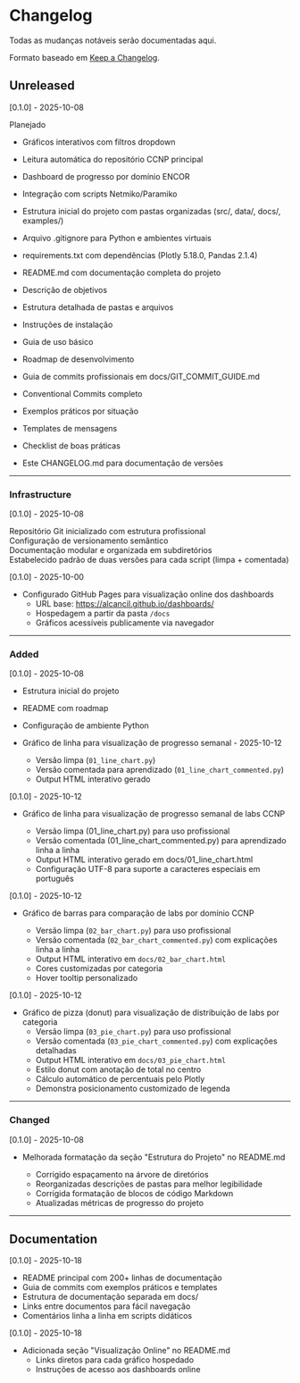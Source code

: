 # Changelog

Todas as mudanças notáveis serão documentadas aqui.  

Formato baseado em [Keep a Changelog](https://keepachangelog.com/).

## Unreleased

[0.1.0] - 2025-10-08  

Planejado  
  
- Gráficos interativos com filtros dropdown
- Leitura automática do repositório CCNP principal
- Dashboard de progresso por domínio ENCOR
- Integração com scripts Netmiko/Paramiko

- Estrutura inicial do projeto com pastas organizadas (src/, data/, docs/, examples/)  
- Arquivo .gitignore para Python e ambientes virtuais  
- requirements.txt com dependências (Plotly 5.18.0, Pandas 2.1.4)  
- README.md com documentação completa do projeto  
  
- Descrição de objetivos  
- Estrutura detalhada de pastas e arquivos  
- Instruções de instalação  
- Guia de uso básico  
- Roadmap de desenvolvimento  
  
- Guia de commits profissionais em docs/GIT_COMMIT_GUIDE.md  
  
- Conventional Commits completo  
- Exemplos práticos por situação  
- Templates de mensagens  
- Checklist de boas práticas  
  
- Este CHANGELOG.md para documentação de versões 

---

### Infrastructure

[0.1.0] - 2025-10-08  

Repositório Git inicializado com estrutura profissional  
Configuração de versionamento semântico  
Documentação modular e organizada em subdiretórios  
Estabelecido padrão de duas versões para cada script (limpa + comentada) 

[0.1.0] - 2025-10-00  

- Configurado GitHub Pages para visualização online dos dashboards
  - URL base: https://alcancil.github.io/dashboards/
  - Hospedagem a partir da pasta `/docs`
  - Gráficos acessíveis publicamente via navegador

---

### Added

[0.1.0] - 2025-10-08

- Estrutura inicial do projeto
- README com roadmap
- Configuração de ambiente Python

- Gráfico de linha para visualização de progresso semanal - 2025-10-12
  - Versão limpa (`01_line_chart.py`)
  - Versão comentada para aprendizado (`01_line_chart_commented.py`)
  - Output HTML interativo gerado

[0.1.0] - 2025-10-12  

- Gráfico de linha para visualização de progresso semanal de labs CCNP
  
  - Versão limpa (01_line_chart.py) para uso profissional
  - Versão comentada (01_line_chart_commented.py) para aprendizado linha a linha
  - Output HTML interativo gerado em docs/01_line_chart.html
  - Configuração UTF-8 para suporte a caracteres especiais em português
  
[0.1.0] - 2025-10-12

- Gráfico de barras para comparação de labs por domínio CCNP  
  
  - Versão limpa (`02_bar_chart.py`) para uso profissional
  - Versão comentada (`02_bar_chart_commented.py`) com explicações linha a linha
  - Output HTML interativo em `docs/02_bar_chart.html`
  - Cores customizadas por categoria
  - Hover tooltip personalizado

[0.1.0] - 2025-10-12  

- Gráfico de pizza (donut) para visualização de distribuição de labs por categoria
  - Versão limpa (`03_pie_chart.py`) para uso profissional
  - Versão comentada (`03_pie_chart_commented.py`) com explicações detalhadas
  - Output HTML interativo em `docs/03_pie_chart.html`
  - Estilo donut com anotação de total no centro
  - Cálculo automático de percentuais pelo Plotly
  - Demonstra posicionamento customizado de legenda  
  
---

### Changed

[0.1.0] - 2025-10-08  
  
- Melhorada formatação da seção "Estrutura do Projeto" no README.md  
  
  - Corrigido espaçamento na árvore de diretórios
  - Reorganizadas descrições de pastas para melhor legibilidade
  - Corrigida formatação de blocos de código Markdown
  - Atualizadas métricas de progresso do projeto

---

## Documentation  

[0.1.0] - 2025-10-18  

- README principal com 200+ linhas de documentação  
- Guia de commits com exemplos práticos e templates  
- Estrutura de documentação separada em docs/  
- Links entre documentos para fácil navegação  
- Comentários linha a linha em scripts didáticos  

[0.1.0] - 2025-10-18  

- Adicionada seção "Visualização Online" no README.md
  - Links diretos para cada gráfico hospedado
  - Instruções de acesso aos dashboards online